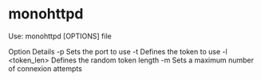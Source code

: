 # monohttpd

Use: monohttpd [OPTIONS] file

Option			Details
 -p <port>		Sets the port to use
 -t <token>		Defines the token to use
 -l <token_len>		Defines the random token length
 -m <max>		Sets a maximum number of connexion attempts
